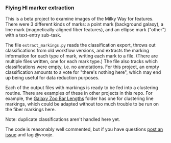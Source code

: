 ### Flying HI marker extraction

This is a beta project to examine images of the Milky Way for features. There were 3 different kinds of marks: a point mark (background galaxy), a line mark (magnetically-aligned fiber features), and an ellipse mark ("other") with a text-entry sub-task. 

The file `extract_markings.py` reads the classification export, throws out classifications from old workflow versions, and extracts the marking information for each type of mark, writing each mark to a file. (There are multiple files written, one for each mark type.) The file also tracks which classifications were empty, i.e. no annotations. For this project, an empty classification amounts to a vote for "there's nothing here", which may end up being useful for data reduction purposes.

Each of the output files with markings is ready to be fed into a clustering routine. There are examples of these in other projects in this repo. For example, the [Galaxy Zoo Bar Lengths](https://github.com/zooniverse/Data-digging/blob/master/example_scripts/galaxy_zoo_bar_lengths/cluster_line_markings.py) folder has one for clustering line markings, which could be adapted without too much trouble to be run on the fiber markings here. 

Note: duplicate classifications aren't handled here yet.

The code is reasonably well commented, but if you have questions [post an issue](https://github.com/zooniverse/Data-digging/issues) and tag @vrooje.
